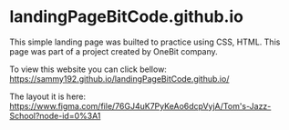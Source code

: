 # landingPageBitCode.github.io
This simple landing page was builted to practice using CSS, HTML. This page was part of a project created by OneBit company.

To view this website you can click bellow:
https://sammy192.github.io/landingPageBitCode.github.io/

The layout it is here:
https://www.figma.com/file/76GJ4uK7PyKeAo6dcpVyjA/Tom's-Jazz-School?node-id=0%3A1


